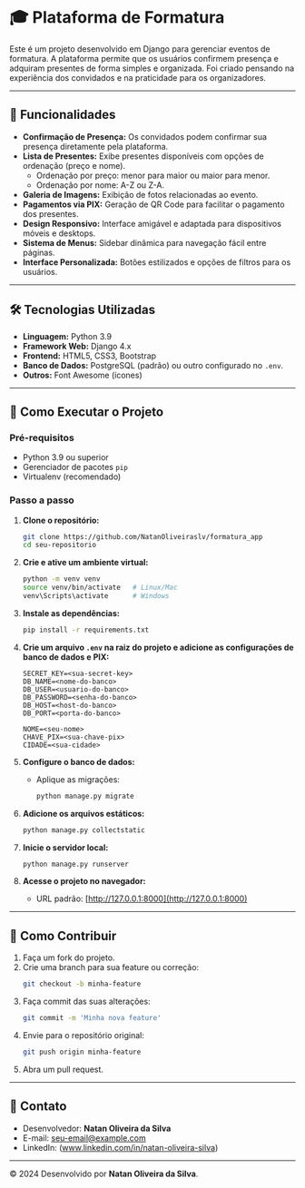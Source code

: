 # 🎓 Plataforma de Formatura  

Este é um projeto desenvolvido em Django para gerenciar eventos de formatura. A plataforma permite que os usuários confirmem presença e adquiram presentes de forma simples e organizada. Foi criado pensando na experiência dos convidados e na praticidade para os organizadores.  

---

## 🌟 Funcionalidades  

- **Confirmação de Presença:** Os convidados podem confirmar sua presença diretamente pela plataforma.  
- **Lista de Presentes:** Exibe presentes disponíveis com opções de ordenação (preço e nome).  
  - Ordenação por preço: menor para maior ou maior para menor.  
  - Ordenação por nome: A-Z ou Z-A.  
- **Galeria de Imagens:** Exibição de fotos relacionadas ao evento.  
- **Pagamentos via PIX:** Geração de QR Code para facilitar o pagamento dos presentes.  
- **Design Responsivo:** Interface amigável e adaptada para dispositivos móveis e desktops.  
- **Sistema de Menus:** Sidebar dinâmica para navegação fácil entre páginas.  
- **Interface Personalizada:** Botões estilizados e opções de filtros para os usuários.  

---

## 🛠️ Tecnologias Utilizadas  

- **Linguagem:** Python 3.9  
- **Framework Web:** Django 4.x  
- **Frontend:** HTML5, CSS3, Bootstrap  
- **Banco de Dados:** PostgreSQL (padrão) ou outro configurado no `.env`.  
- **Outros:** Font Awesome (ícones)  

---

## 🚀 Como Executar o Projeto  

### **Pré-requisitos**  
- Python 3.9 ou superior  
- Gerenciador de pacotes `pip`  
- Virtualenv (recomendado)  

### **Passo a passo**  

1. **Clone o repositório:**  
   ```bash
   git clone https://github.com/NatanOliveiraslv/formatura_app
   cd seu-repositorio
   ```

2. **Crie e ative um ambiente virtual:**  
   ```bash
   python -m venv venv
   source venv/bin/activate   # Linux/Mac
   venv\Scripts\activate      # Windows
   ```

3. **Instale as dependências:**  
   ```bash
   pip install -r requirements.txt
   ```

4. **Crie um arquivo `.env` na raiz do projeto e adicione as configurações de banco de dados e PIX:**  
   ```
   SECRET_KEY=<sua-secret-key>
   DB_NAME=<nome-do-banco>
   DB_USER=<usuario-do-banco>
   DB_PASSWORD=<senha-do-banco>
   DB_HOST=<host-do-banco>
   DB_PORT=<porta-do-banco>

   NOME=<seu-nome>
   CHAVE_PIX=<sua-chave-pix>
   CIDADE=<sua-cidade>
   ```

5. **Configure o banco de dados:**  
   - Aplique as migrações:  
     ```bash
     python manage.py migrate
     ```

6. **Adicione os arquivos estáticos:**  
   ```bash
   python manage.py collectstatic
   ```

7. **Inicie o servidor local:**  
   ```bash
   python manage.py runserver
   ```

8. **Acesse o projeto no navegador:**  
   - URL padrão: [http://127.0.0.1:8000](http://127.0.0.1:8000)  

---

## 📝 Como Contribuir  

1. Faça um fork do projeto.  
2. Crie uma branch para sua feature ou correção:  
   ```bash
   git checkout -b minha-feature
   ```
3. Faça commit das suas alterações:  
   ```bash
   git commit -m 'Minha nova feature'
   ```
4. Envie para o repositório original:  
   ```bash
   git push origin minha-feature
   ```
5. Abra um pull request.  

---

## 📧 Contato  

- Desenvolvedor: **Natan Oliveira da Silva**  
- E-mail: seu-email@example.com  
- LinkedIn: (www.linkedin.com/in/natan-oliveira-silva)  

---

© 2024 Desenvolvido por **Natan Oliveira da Silva**.